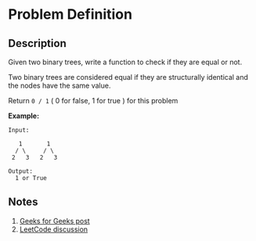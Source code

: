 # Problem Definition

## Description

Given two binary trees, write a function to check if they are equal or not.

Two binary trees are considered equal if they are structurally identical and the nodes have the same value.

Return `0 / 1` ( 0 for false, 1 for true ) for this problem

**Example:**

```plaintext
Input:

   1       1
  / \     / \
 2   3   2   3

Output:
  1 or True
```

## Notes

1. [Geeks for Geeks post](https://www.geeksforgeeks.org/write-c-code-to-determine-if-two-trees-are-identical/)
1. [LeetCode discussion](https://leetcode.com/problems/same-tree/discuss/32687/Five-line-Java-solution-with-recursion)